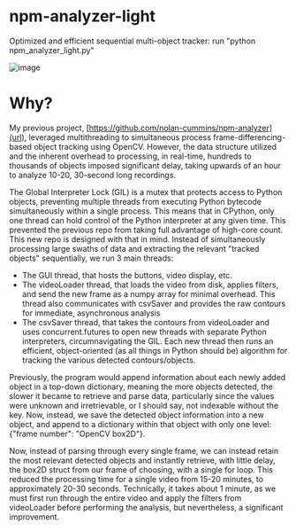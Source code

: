 # npm-analyzer-light
Optimized and efficient sequential multi-object tracker: run "python npm_analyzer_light.py"

![image](https://github.com/user-attachments/assets/51b87db6-274a-4170-9469-46db6c942658)
# Why?
My previous project, [https://github.com/nolan-cummins/npm-analyzer](url), leveraged multithreading to simultaneous process frame-differencing-based object tracking using OpenCV. However, the data structure utilized and the inherent overhead to processing, in real-time, hundreds to thousands of objects imposed significant delay, taking upwards of an hour to analyze 10-20, 30-second long recordings. 

The Global Interpreter Lock (GIL) is a mutex that protects access to Python objects, preventing multiple threads from executing Python bytecode simultaneously within a single process. This means that in CPython, only one thread can hold control of the Python interpreter at any given time. This prevented the previous repo from taking full advantage of high-core count. This new repo is designed with that in mind. Instead of simultaneously processing large swaths of data and extracting the relevant "tracked objects" sequentially, we run 3 main threads:
- The GUI thread, that hosts the buttons, video display, etc.
- The videoLoader thread, that loads the video from disk, applies filters, and send the new frame as a numpy array for minimal overhead. This thread also communicates with csvSaver and provides the raw contours for immediate, asynchronous analysis
- The csvSaver thread, that takes the contours from videoLoader and uses concurrent.futures to open new threads with separate Python interpreters, circumnavigating the GIL. Each new thread then runs an efficient, object-oriented (as all things in Python should be) algorithm for tracking the various detected contours/objects.

Previously, the program would append information about each newly added object in a top-down dictionary, meaning the more objects detected, the slower it became to retrieve and parse data, particularly since the values were unknown and irretrievable, or I should say, not indexable without the key. Now, instead, we save the detected object information into a new object, and append to a dictionary within that object with only one level: {"frame number": "OpenCV box2D"}. 

Now, instead of parsing through every single frame, we can instead retain the most relevant detected objects and instantly retrieve, with little delay, the box2D struct from our frame of choosing, with a single for loop. This reduced the processing time for a single video from 15-20 minutes, to approximately 20-30 seconds. Technically, it takes about 1 minute, as we must first run through the entire video and apply the filters from videoLoader before performing the analysis, but nevertheless, a significant improvement.
